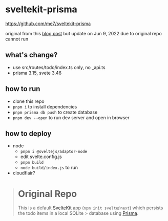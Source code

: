 # sveltekit-prisma
https://github.com/me7/sveltekit-prisma

original from this [blog post](https://www.mikenikles.com/blog/svelte-kit-prisma-a-match-made-in-digital-heaven) but update on Jun 9, 2022 due to original repo cannot run

## what's change?
- use src/routes/todo/index.ts only, no _api.ts
- prisma 3.15, svete 3.46

## how to run
- clone this repo
- `pnpm i` to install dependencies
- `pnpm prisma db push` to create database
- `pnpm dev --open` to run dev server and open in browser

## how to deploy
- node
  - `pnpm i @sveltejs/adaptor-node`
  - edit svelte.config.js
  - `pnpm build`
  - `node build/index.js` to run
- cloudflair?


> # Original Repo
> This is a default [SvelteKit](https://kit.svelte.dev/) app (`npm init svelte@next`) which persists the todo items in a local SQLite > database using [Prisma](https://www.prisma.io/).